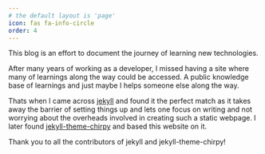 ```yaml
---
# the default layout is 'page'
icon: fas fa-info-circle
order: 4
---
```

This blog is an effort to document the journey of learning new technologies. 

After many years of working as a developer, I missed having a site where many of learnings along the way could be accessed. A public knowledge base of learnings and just maybe I helps someone else along the way. 

Thats when I came across [jekyll](https://jekyllrb.com/) and found it the perfect match as it takes away the barrier of setting things up and lets one focus on writing and not worrying about the overheads involved in creating such a static webpage. I later found [jekyll-theme-chirpy](https://github.com/cotes2020/jekyll-theme-chirpy#quick-start) and based this website on it. 

Thank you to all the contributors of jekyll and jekyll-theme-chirpy!